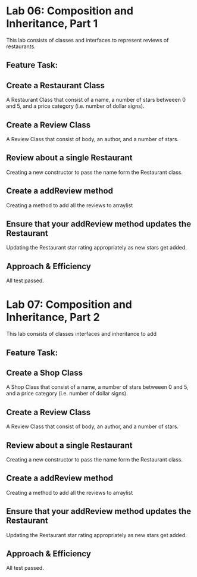 # Lab 06: Composition and Inheritance, Part 1
This lab consists of classes and interfaces to represent reviews of restaurants.

## Feature Task:
## Create a Restaurant Class
A Restaurant Class that consist of a name, a number of stars betweeen 0 and 5, and a price category (i.e. number of dollar signs).

## Create a Review Class
A Review Class that consist of body, an author, and a number of stars.

## Review about a single Restaurant
Creating a new constructor to pass the name form the Restaurant class. 

## Create a addReview method
Creating a method to add all the reviews to arraylist

## Ensure that your addReview method updates the Restaurant
Updating the Restaurant star rating appropriately as new stars get added.

## Approach & Efficiency
All test passed.


# Lab 07: Composition and Inheritance, Part 2
This lab consists of classes interfaces and inheritance to add 

## Feature Task:
## Create a Shop Class
A Shop Class that consist of a name, a number of stars betweeen 0 and 5, and a price category (i.e. number of dollar signs).

## Create a Review Class
A Review Class that consist of body, an author, and a number of stars.

## Review about a single Restaurant
Creating a new constructor to pass the name form the Restaurant class. 

## Create a addReview method
Creating a method to add all the reviews to arraylist

## Ensure that your addReview method updates the Restaurant
Updating the Restaurant star rating appropriately as new stars get added.

## Approach & Efficiency
All test passed.
